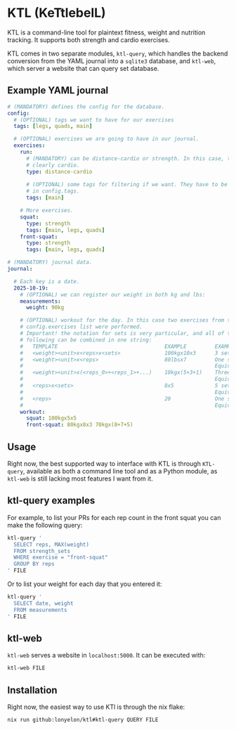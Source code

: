 # KTL (**K**e**T**tlebel**L**)

KTL is a command-line tool for plaintext fitness, weight and nutrition tracking.
It supports both strength and cardio exercises.

KTL comes in two separate modules, `ktl-query`, which handles the backend conversion from the YAML journal into a `sqlite3` database, and `ktl-web`, which server a website that can query set database.

## Example YAML journal

```yaml
# (MANDATORY) defines the config for the database.
config:
  # (OPTIONAL) tags we want to have for our exercises
  tags: [legs, quads, main]

  # (OPTIONAL) exercises we are going to have in our journal.
  exercises:
    run:
      # (MANDATORY) can be distance-cardio or strength. In this case, this is
      # clearly cardio.
      type: distance-cardio
      
      # (OPTIONAL) some tags for filtering if we want. They have to be defined
      # in config.tags.
      tags: [main]

    # More exercises.
    squat:
      type: strength
      tags: [main, legs, quads]
    front-squat:
      type: strength
      tags: [main, legs, quads]

# (MANDATORY) journal data.
journal:

  # Each key is a date.
  2025-10-19:
    # (OPTIONAL) we can register our weight in both kg and lbs:
    measurements:
      weight: 90kg

    # (OPTIONAL) workout for the day. In this case two exercises from the
    # config.exercises list were performed.
    # Important! the notation for sets is very particular, and all of the
    # following can be combined in one string:
    #   TEMPLATE                                  EXAMPLE         EXAMPLE EXPLANATION
    #   <weight><unit>x<reps>x<sets>              100kgx10x3      3 sets of 10 reps with 100 kilograms.
    #   <weight><unit>x<reps>                     80lbsx7         One set of 7 reps with 80 pounds.
    #                                                             Equivalent to: 80lbsx7x1.
    #   <weight><unit>x(<reps_0>+<reps_1>+...)    10kgx(5+3+1)    Three sets with 10 kilograms, each with different reps.
    #                                                             Equivalent to: 10kgx5 10kgx3 10kgx1.
    #   <reps>x<sets>                             8x5             5 sets of 8 reps without extra weight (maybe pull-ups?).
    #                                                             Equivalent to: 0kgx8x52
    #   <reps>                                    20              One set of 20 reps without extra weight.
    #                                                             Equivalent to: 20x1.
    workout:
      squat: 100kgx5x5
      front-squat: 80kgx8x3 70kgx(8+7+5)
```

## Usage

Right now, the best supported way to interface with KTL is through `KTL-query`, available as both a command line tool and as a Python module, as `ktl-web` is still lacking most features I want from it.

## ktl-query examples

For example, to list your PRs for each rep count in the front squat you can make the following query:

```sh
ktl-query '
  SELECT reps, MAX(weight)
  FROM strength_sets
  WHERE exercise = "front-squat"
  GROUP BY reps
' FILE
```

Or to list your weight for each day that you entered it:
```sh
ktl-query '
  SELECT date, weight
  FROM measurements
' FILE
```

## ktl-web

`ktl-web` serves a website in `localhost:5000`.
It can be executed with:
```sh
ktl-web FILE
```

## Installation

Right now, the easiest way to use KTl is through the nix flake:
```sh
nix run github:lonyelon/ktl#ktl-query QUERY FILE
```
